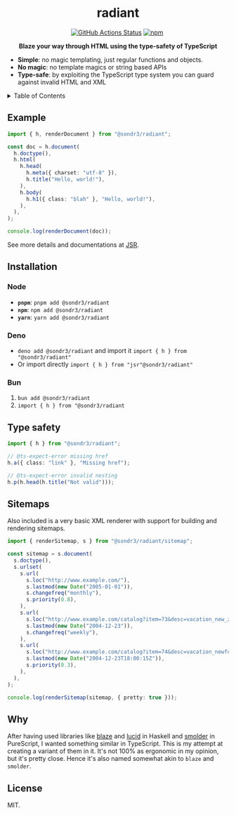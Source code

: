 <h1 align="center">radiant</h1>
<p align="center">
    <a href="https://github.com/sondr3/radiant/actions"><img alt="GitHub Actions Status" src="https://github.com/sondr3/radiant/workflows/pipeline/badge.svg" /></a>
    <a href="https://www.npmjs.com/package/@sondr3/radiant"><img alt="npm" src="https://img.shields.io/npm/v/@sondr3/radiant" /></a>
    <a href="https://jsr.io/@sondr3/radiant"> <img src="https://jsr.io/badges/@sondr3/radiant" alt="" /></a>
</p>

<p align="center">
  <b>Blaze your way through HTML using the type-safety of TypeScript</b>
</p>

- **Simple**: no magic templating, just regular functions and objects.
- **No magic**: no template magics or string based APIs
- **Type-safe**: by exploiting the TypeScript type system you can guard against invalid HTML and XML

<details>
<summary>Table of Contents</summary>
<br />

- [Example](#example)
- [Installation](#installation)
- [Type safety](#type-safety)
- [Why](#why)
- [License](#license)

</details>

## Example

```ts
import { h, renderDocument } from "@sondr3/radiant";

const doc = h.document(
  h.doctype(),
  h.html(
    h.head(
      h.meta({ charset: "utf-8" }),
      h.title("Hello, world!"),
    ),
    h.body(
      h.h1({ class: "blah" }, "Hello, world!"),
    ),
  ),
);

console.log(renderDocument(doc));
```

See more details and documentations at [JSR](https://jsr.io/@sondr3/radiant).

## Installation

### Node

- **`pnpm`**: `pnpm add @sondr3/radiant`
- **`npm`**: `npm add @sondr3/radiant` 
- **`yarn`**: `yarn add @sondr3/radiant` 

### Deno

- `deno add @sondr3/radiant` and import it `import { h } from "@sondr3/radiant"`
- Or import directly `import { h } from "jsr"@sondr3/radiant"`

### Bun

1. `bun add @sondr3/radiant`
1. `import { h } from "@sondr3/radiant`

## Type safety

```ts
import { h } from "@sondr3/radiant";

// @ts-expect-error missing href
h.a({ class: "link" }, "Missing href");

// @ts-expect-error invalid nesting
h.p(h.head(h.title("Not valid")));
```

## Sitemaps

Also included is a very basic XML renderer with support for building and rendering sitemaps.

```ts
import { renderSitemap, s } from "@sondr3/radiant/sitemap";

const sitemap = s.document(
  s.doctype(),
  s.urlset(
    s.url(
      s.loc("http://www.example.com/"),
      s.lastmod(new Date("2005-01-01")),
      s.changefreq("monthly"),
      s.priority(0.8),
    ),
    s.url(
      s.loc("http://www.example.com/catalog?item=73&desc=vacation_new_zealand"),
      s.lastmod(new Date("2004-12-23")),
      s.changefreq("weekly"),
    ),
    s.url(
      s.loc("http://www.example.com/catalog?item=74&desc=vacation_newfoundland"),
      s.lastmod(new Date("2004-12-23T18:00:15Z")),
      s.priority(0.3),
    ),
  ),
);

console.log(renderSitemap(sitemap, { pretty: true }));
```

## Why

After having used libraries like [blaze][blaze] and [lucid][lucid] in Haskell and [smolder][smolder] in PureScript, I
wanted something similar in TypeScript. This is my attempt at creating a variant of them in it. It's not 100% as
ergonomic in my opinion, but it's pretty close. Hence it's also named somewhat akin to `blaze` and `smolder`.

## License

MIT.

[blaze]: https://jaspervdj.be/blaze/
[lucid]: https://github.com/chrisdone/lucid/tree/master/lucid2
[smolder]: https://github.com/bodil/purescript-smolder